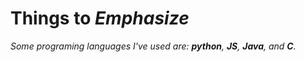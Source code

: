 # Things to _Emphasize_
_Some programing languages I've used are: **python**, **JS**, **Java**, and **C**._
